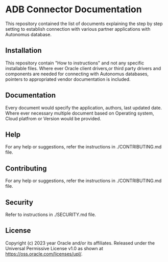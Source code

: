 # ADB Connector Documentation

This repository contained the list of documents explaining the step by step setting to establish connection with various partner applications with Autonomus database.

## Installation

This repository contain "How to instructions" and not any specific installable files.  Where ever Oracle client drivers,or third party drivers and components are needed for connecting with Autonomus databases, pointers to appropriated vendor documentation is included.

## Documentation

Every document would specify the application, authors, last updated date.
Where ever necessary multiple document based on Operating system, Cloud platfrom or Version would be provided. 

## Help

For any help or suggestions, refer the instructions in ./CONTRIBUTING.md file.


## Contributing

For any help or suggestions, refer the instructions in ./CONTRIBUTING.md file.

## Security

Refer to instructions in ./SECURITY.md file.

## License

Copyright (c) 2023 year Oracle and/or its affiliates.
Released under the Universal Permissive License v1.0 as shown at
<https://oss.oracle.com/licenses/upl/>.
